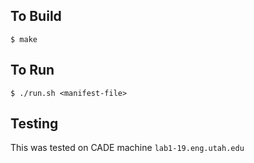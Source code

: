 To Build
--------
`$ make`


To Run
------
`$ ./run.sh <manifest-file>`


Testing
-------
This was tested on CADE machine `lab1-19.eng.utah.edu`
